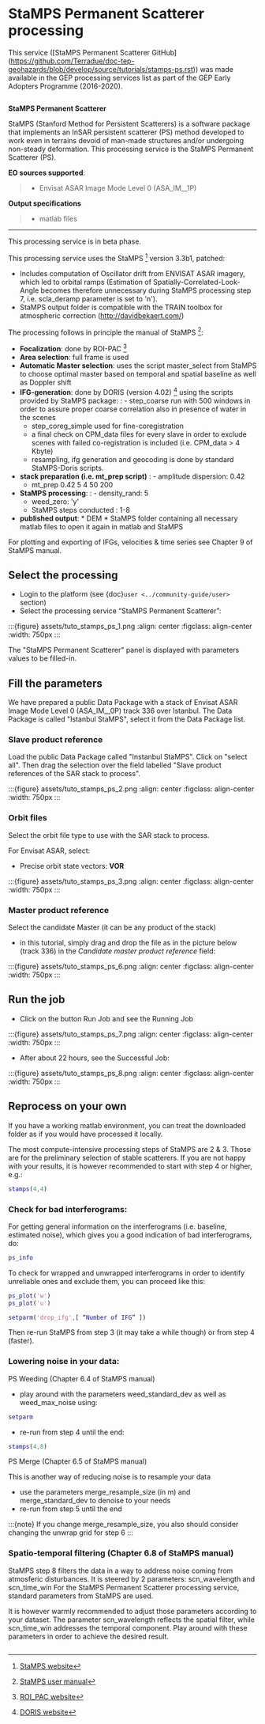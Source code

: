 # StaMPS Permanent Scatterer processing

This service (\[StaMPS Permanent Scatterer GitHub\](<https://github.com/Terradue/doc-tep-geohazards/blob/develop/source/tutorials/stamps-ps.rst>)) was made available in the GEP processing services list as part of the GEP Early Adopters Programme (2016-2020).

```{image} assets/tuto_stamps_icon.png
```

**StaMPS Permanent Scatterer**

StaMPS (Stanford Method for Persistent Scatterers) is a software package that implements an InSAR persistent scatterer (PS) method developed to work even in terrains devoid of man-made structures and/or undergoing non-steady deformation. This processing service is the StaMPS Permanent Scatterer (PS).

**EO sources supported**:

> - Envisat ASAR Image Mode Level 0 (ASA_IM\_\_1P)

**Output specifications**

> - matlab files

______________________________________________________________________

This processing service is in beta phase.

This processing service uses the StaMPS [^f1] version 3.3b1, patched:

- Includes computation of Oscillator drift from ENVISAT ASAR imagery, which led to orbital ramps (Estimation of Spatially-Correlated-Look-Angle becomes therefore unnecessary during StaMPS processing step 7, i.e. scla_deramp parameter is set to 'n').
- StaMPS output folder is compatible with the TRAIN toolbox for atmospheric correction (<http://davidbekaert.com/>)

The processing follows in principle the manual of StaMPS [^f2]:

- **Focalization**: done by ROI-PAC [^f3]
- **Area selection**: full frame is used
- **Automatic Master selection**: uses the script master_select from StaMPS to choose optimal master based on temporal  and spatial baseline as well as Doppler shift
- **IFG-generation**: done by DORIS (version 4.02) [^f4] using the scripts provided by StaMPS package:
  : - step_coarse run with 500 windows in order to assure proper coarse correlation also in presence of water in the scenes
    - step_coreg_simple used for fine-coregistration
    - a final check on CPM_data files for every slave in order to exclude scenes with failed co-registration is included (i.e. CPM_data > 4 Kbyte)
    - resampling, ifg generation and geocoding is done by standard StaMPS-Doris scripts.
- **stack preparation (i.e. mt_prep script)**
  : - amplitude dispersion: 0.42
    - mt_prep 0.42 5 4 50 200
- **StaMPS processing**:
  : - density_rand: 5
    - weed_zero: 'y'
    - StaMPS steps conducted : 1-8
- **published output**:
  \* DEM
  \* StaMPS folder containing all necessary matlab files to open it again in matlab and StaMPS

For plotting and exporting of IFGs, velocities & time series see Chapter 9 of StaMPS manual.

## Select the processing

- Login to the platform (see {doc}`user <../community-guide/user>` section)
- Select the processing service “StaMPS Permanent Scatterer”:

:::{figure} assets/tuto_stamps_ps_1.png
:align: center
:figclass: align-center
:width: 750px
:::

The "StaMPS Permanent Scatterer" panel is displayed with parameters values to be filled-in.

## Fill the parameters

We have prepared a public Data Package with a stack of Envisat ASAR Image Mode Level 0 (ASA_IM\_\_0P) track 336 over Istanbul.
The Data Package is called "Istanbul StaMPS", select it from the Data Package list.

### Slave product reference

Load the public Data Package called "Instanbul StaMPS". Click on "select all". Then drag the selection over the field labelled "Slave product references of the SAR stack to process".

:::{figure} assets/tuto_stamps_ps_2.png
:align: center
:figclass: align-center
:width: 750px
:::

### Orbit files

Select the orbit file type to use with the SAR stack to process.

For Envisat ASAR, select:

- Precise orbit state vectors: **VOR**

:::{figure} assets/tuto_stamps_ps_3.png
:align: center
:figclass: align-center
:width: 750px
:::

### Master product reference

Select the candidate Master (it can be any product of the stack)

- in this tutorial, simply drag and drop the file as in the picture below (track 336) in the *Candidate master product reference* field:

:::{figure} assets/tuto_stamps_ps_6.png
:align: center
:figclass: align-center
:width: 750px
:::

## Run the job

- Click on the button Run Job and see the Running Job

:::{figure} assets/tuto_stamps_ps_7.png
:align: center
:figclass: align-center
:width: 750px
:::

- After about 22 hours, see the Successful Job:

:::{figure} assets/tuto_stamps_ps_8.png
:align: center
:figclass: align-center
:width: 750px
:::

## Reprocess on your own

If you have a working matlab environment, you can treat the downloaded folder as if you would have processed it locally.

The most compute-intensive processing steps of StaMPS are 2 & 3. Those are for the preliminary selection of stable scatterers.
If you are not happy with your results, it is however recommended to start with step 4 or higher, e.g.:

```matlab
stamps(4,4)
```

### Check for bad interferograms:

For getting general information on the interferograms (i.e. baseline, estimated noise), which gives you a good indication of bad interferograms, do:

```matlab
ps_info
```

To check for wrapped and unwrapped interferograms in order to identify unreliable ones and exclude them, you can proceed like this:

```matlab
ps_plot('w')
ps_plot('u')
```

```matlab
setparm('drop_ifg',[ “Number of IFG” ])
```

Then re-run StaMPS from step 3 (it may take a while though) or from step 4 (faster).

### Lowering noise in your data:

PS Weeding (Chapter 6.4 of StaMPS manual)

- play around with the parameters weed_standard_dev as well as weed_max_noise using:

```matlab
setparm
```

- re-run from step 4 until the end:

```matlab
stamps(4,8)
```

PS Merge (Chapter 6.5 of StaMPS manual)

This is another way of reducing noise is to resample your data

- use the parameters merge_resample_size (in m) and merge_standard_dev to denoise to your needs
- re-run from step 5 until the end

:::{note}
If you change merge_resample_size, you also should consider changing the unwrap grid for step 6
:::

### Spatio-temporal filtering (Chapter 6.8 of StaMPS manual)

StaMPS step 8 filters the data in a way to address noise coming from atmosferic disturbances. It is steered by 2 parameters: scn_wavelength and scn_time_win
For the StaMPS Permanent Scatterer processing service, standard parameters from StaMPS are used.

It is however warmly recommended to adjust those parameters according to your dataset. The parameter scn_wavelength reflects the spatial filter, while scn_time_win addresses the temporal component. Play around with these parameters in order to achieve the desired result.

```{rubric} Footnotes
```

[^f1]: [StaMPS website](http://homepages.see.leeds.ac.uk/~earahoo/stamps/)

[^f2]: [StaMPS user manual](http://homepages.see.leeds.ac.uk/~earahoo/stamps/StaMPS_Manual_v3.3b1.pdf)

[^f3]: [ROI_PAC website](http://aws.roipac.org/cgi-bin/moin.cgi)

[^f4]: [DORIS website](http://doris.tudelft.nl/)

